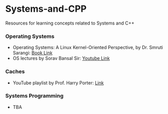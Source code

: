 # Systems-and-CPP
Resources for learning concepts related to Systems and C++

### Operating Systems
- Operating Systems: A Linux Kernel-Oriented Perspective, by Dr. Smruti Sarangi:
[Book Link](https://www.cse.iitd.ac.in/~srsarangi/osbook/index.html)
- OS lectures by Sorav Bansal Sir: [Youtube Link](https://www.youtube.com/playlist?list=PLf3ZkSCyj1tdCS2oCYACXO6x-VKpDIMB6)

### Caches
- YouTube playlist by Prof. Harry Porter: [Link](https://www.youtube.com/playlist?list=PLbtzT1TYeoMgJ4NcWFuXpnF24fsiaOdGq)

### Systems Programming
- TBA
